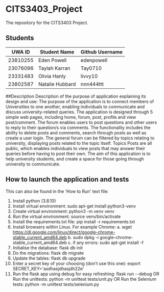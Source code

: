 # CITS3403_Project

The repository for the CITS3403 Project.

## Students
|     UWA ID      |  Student Name   | Github Username |
|-----------------|-----------------|-----------------|
| 23810255        | Eden Powell     | edenpowell      |
| 23076096        | Taylah Karran   | Tay0710         |
| 23331483        | Olivia Hanly    | livvy10         |
| 23802587        | Natalie Hubbard | nnn444ttt       |

##Description
Description of the purpose of application explaining its design and use: The purpose of the application is to connect members of Universities to one another, enabling individuals to communicate and discuss university-related queries. The application is designed through 5 simple web pages, including home, forum, post, profile and view post/comment. The forum enables users to post questions and other users to reply to their question/s via comments. The functionality includes the ability to delete posts and comments, search through posts as well as create a user login. The general forum can be filtered by topics relating to university, displaying posts related to the topic itself. Topics Posts are all public, which enables individuals to view posts that may answer their queries before having to post their own. The aim of this application is to help university students, and create a space for those going through university to communicate.

## How to launch the application and tests
This can also be found in the 'How to Run' text file:
1. Install python (3.8.10)
2. Install virtual environment:
    sudo apt-get install python3-venv
3. Create virtual environment:
    python3 -m venv venv
4. Run the virtual environment:
    source venv/bin/activate
5. Install the requirements.txt file:
    pip install -r requirements.txt
6. Install browsers within Linux. For example Chrome:
    a. wget https://dl.google.com/linux/direct/google-chrome-stable_current_amd64.deb
    b. sudo dpkg -i google-chrome-stable_current_amd64.deb
    c. if any errors: sudo apt-get install -f
7. Initialise the database:
    flask db init 
8. Do the migrations:
    flask db migrate
9. Update the tables:
    flask db upgrade
10. Enter a secret key of your choosing (don't use this one):
    export SECRET_KEY='asdhasjdhasjdh22e'
11. Run the flask app using debug for easy refreshing:
    flask run --debug
    OR 
    Run the unittests:
    python -m unittest tests/unit.py
    OR
    Run the Selenium tests:
    python -m unittest tests/selenium.py
